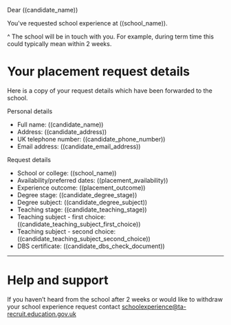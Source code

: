 Dear ((candidate_name))

You've requested school experience at ((school_name)).

^ The school will be in touch with you. For example, during term time this could typically mean within 2 weeks.

# Your placement request details

Here is a copy of your request details which have been forwarded to the school.

Personal details

* Full name: ((candidate_name))
* Address: ((candidate_address))
* UK telephone number: ((candidate_phone_number))
* Email address: ((candidate_email_address))

Request details

* School or college: ((school_name))
* Availability/preferred dates: ((placement_availability))
* Experience outcome: ((placement_outcome))
* Degree stage: ((candidate_degree_stage))
* Degree subject: ((candidate_degree_subject))
* Teaching stage: ((candidate_teaching_stage))
* Teaching subject - first choice: ((candidate_teaching_subject_first_choice))
* Teaching subject - second choice: ((candidate_teaching_subject_second_choice))
* DBS certificate: ((candidate_dbs_check_document))

---

# Help and support

If you haven’t heard from the school after 2 weeks or would like to withdraw your school experience request contact schoolexperience@ta-recruit.education.gov.uk